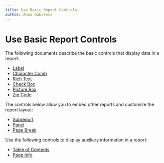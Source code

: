 ```yaml
---
title: Use Basic Report Controls
author: Anna Gubareva
---
```

# Use Basic Report Controls

The following documents describe the basic controls that display data in a report:

* [Label](use-basic-report-controls/label.md)
* [Character Comb](use-basic-report-controls/character-comb.md)
* [Rich Text](use-basic-report-controls/rich-text.md)
* [Check Box](use-basic-report-controls/check-box.md)
* [Picture Box](use-basic-report-controls/picture-box.md)
* [Zip Code](use-basic-report-controls/zip-code.md)

The controls below allow you to embed other reports and customize the report layout:

* [Subreport](use-basic-report-controls/subreport.md)
* [Panel](use-basic-report-controls/panel.md)
* [Page Break](use-basic-report-controls/page-break.md)

Use the following controls to display auxiliary information in a report:

* [Table of Contents](use-basic-report-controls/table-of-contents.md)
* [Page Info](use-basic-report-controls/page-info.md)